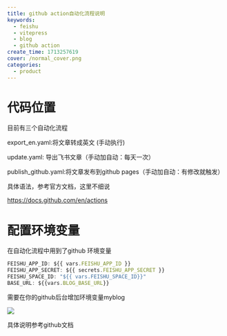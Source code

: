```yaml
---
title: github action自动化流程说明
keywords:
  - feishu
  - vitepress
  - blog
  - github action
create_time: 1713257619
cover: /normal_cover.png
categories:
  - product
---
```



 

# 代码位置 

目前有三个自动化流程

export_en.yaml:将文章转成英文 (手动执行)

update.yaml: 导出飞书文章（手动加自动：每天一次）

publish_github.yaml:将文章发布到github pages（手动加自动：有修改就触发）

具体语法，参考官方文档，这里不细说

https://docs.github.com/en/actions

# 配置环境变量

在自动化流程中用到了github 环境变量 

```ts
FEISHU_APP_ID: ${{ vars.FEISHU_APP_ID }}
FEISHU_APP_SECRET: ${{ secrets.FEISHU_APP_SECRET }}
FEISHU_SPACE_ID: "${{ vars.FEISHU_SPACE_ID}}"
BASE_URL: ${{vars.BLOG_BASE_URL}}
```

需要在你的github后台增加环境变量myblog

<img src="/assets/X7OibIoBYoQmVAx8rjPcjhTTnxb.png" src-width="828" src-height="515" align="center"/>

具体说明参考github文档

